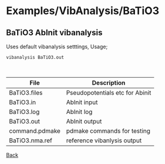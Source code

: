 # Examples/VibAnalysis/BaTiO3
## BaTiO3 AbInit vibanalysis

Uses default vibanalysis setttings,  Usage;

```
vibanalysis BaTiO3.out
```
&nbsp;

| **File**          | **Description**                 |
| ----------------- | ------------------------------- |
| BaTiO3.files      | Pseudopotentials etc for Abinit |
| BaTiO3.in         | AbInit input                    |
| BaTiO3.log        | AbInit log                      |
| BaTiO3.out        | AbInit output                   |
| command.pdmake    | pdmake commands for testing     |
| BaTiO3.nma.ref    | reference vibanlysis output     |

[Back](..)
